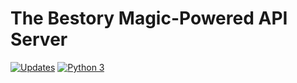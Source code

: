 # The Bestory Magic-Powered API Server

[![Updates](https://pyup.io/repos/github/thebestory/api/shield.svg)](https://pyup.io/repos/github/thebestory/api/)
[![Python 3](https://pyup.io/repos/github/thebestory/api/python-3-shield.svg)](https://pyup.io/repos/github/thebestory/api/)

